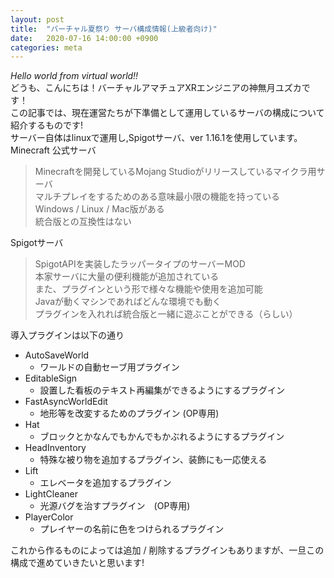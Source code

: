 ```yaml
---
layout: post
title:  "バーチャル夏祭り サーバ構成情報(上級者向け)"
date:   2020-07-16 14:00:00 +0900
categories: meta
---
```


*Hello world from virtual world!!*  
どうも、こんにちは！バーチャルアマチュアXRエンジニアの神無月ユズカです！  
この記事では、現在運営たちが下準備として運用しているサーバの構成について紹介するものです!  
サーバー自体はlinuxで運用し,Spigotサーバ、ver 1.16.1を使用しています。  
Minecraft 公式サーバ
> Minecraftを開発しているMojang Studioがリリースしているマイクラ用サーバ  
> マルチプレイをするためのある意味最小限の機能を持っている  
> Windows / Linux / Mac版がある  
> 統合版との互換性はない   

Spigotサーバ  
> SpigotAPIを実装したラッパータイプのサーバーMOD  
> 本家サーバに大量の便利機能が追加されている  
> また、プラグインという形で様々な機能や使用を追加可能  
> Javaが動くマシンであればどんな環境でも動く  
> プラグインを入れれば統合版と一緒に遊ぶことができる（らしい）  

導入プラグインは以下の通り
- AutoSaveWorld
  - ワールドの自動セーブ用プラグイン
- EditableSign
  - 設置した看板のテキスト再編集ができるようにするプラグイン
- FastAsyncWorldEdit
  - 地形等を改変するためのプラグイン (OP専用)
- Hat
  - ブロックとかなんでもかんでもかぶれるようにするプラグイン
- HeadInventory
  - 特殊な被り物を追加するプラグイン、装飾にも一応使える
- Lift
  - エレベータを追加するプラグイン
- LightCleaner
  - 光源バグを治すプラグイン　(OP専用)
- PlayerColor
  - プレイヤーの名前に色をつけられるプラグイン

これから作るものによっては追加 / 削除するプラグインもありますが、一旦この構成で進めていきたいと思います!  

